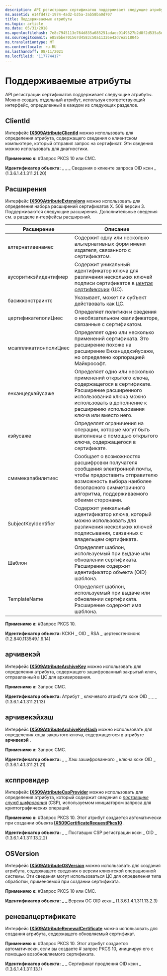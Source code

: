 ```yaml
---
description: API регистрации сертификатов поддерживает следующие атрибуты. Можно создать отдельный атрибут, используя соответствующий интерфейс, определенный в каждом из следующих разделов.
ms.assetid: e14fd472-1974-4ad2-b35a-3ab58ba0d707
title: Поддерживаемые атрибуты
ms.topic: article
ms.date: 05/31/2018
ms.openlocfilehash: 7e8c7945113e764d835a685251adaec9149527b2d8f2d535a5dd24f26a5623bf
ms.sourcegitcommit: e858bbe701567d4583c50a11326e42d7ea51804b
ms.translationtype: MT
ms.contentlocale: ru-RU
ms.lasthandoff: 08/11/2021
ms.locfileid: "117774417"
---
```

# <a name="supported-attributes"></a>Поддерживаемые атрибуты

API регистрации сертификатов поддерживает следующие атрибуты. Можно создать отдельный атрибут, используя соответствующий интерфейс, определенный в каждом из следующих разделов.

## <a name="clientid"></a>ClientId

Интерфейс [**IX509AttributeClientId**](/windows/desktop/api/CertEnroll/nn-certenroll-ix509attributeclientid) можно использовать для определения атрибута, содержащего сведения о клиентском компьютере, который отправил запрос на сертификат. Эти сведения можно использовать для диагностики.

**Применимо к:** \#Запрос PKCS 10 или CMC.

**Идентификатор объекта:** \_ \_ \_ Сведения о клиенте запроса OID кскн \_ (1.3.6.1.4.1.311.21.20)

## <a name="extensions"></a>Расширения

Интерфейс [**IX509AttributeExtensions**](/windows/desktop/api/CertEnroll/nn-certenroll-ix509attributeextensions) можно использовать для определения набора расширений сертификатов X. 509 версии 3. Поддерживаются следующие расширения. Дополнительные сведения см. в разделе интерфейсы расширений.



| Расширение              | Описание                                                                                                                                                                                                                      |
|------------------------|----------------------------------------------------------------------------------------------------------------------------------------------------------------------------------------------------------------------------------|
| алтернативенамес       | Содержит одну или несколько альтернативных форм имени издателя, связанного с сертификатом.                                                                                                                                       |
| аусоритикэйидентифиер | Содержит уникальный идентификатор ключа для различения нескольких ключей подписи сертификатов в [*центре сертификации*](/windows/desktop/SecGloss/c-gly) (ЦС). |
| басикконстраинтс       | Указывает, может ли субъект действовать как ЦС.                                                                                                                                                                                   |
| цертификатеполиЦиес    | Определяет политики и сведения о необязательном квалификаторе, связанные с сертификатом.                                                                                                                                      |
| мсаппликатионполиЦиес  | Определяет одно или несколько применений сертификата. Это расширение похоже на расширение Енханцедкэйусаже, но определено корпорацией Майкрософт.                                                                                           |
| енханцедкэйусаже       | Определяет одно или несколько применений открытого ключа, содержащегося в сертификате. Расширение расширенного использования ключа можно использовать в дополнение к расширению использования ключа или вместо него.                                                  |
| кэйусаже               | Определяет ограничения на операции, которые могут быть выполнены с помощью открытого ключа, содержащегося в сертификате.                                                                                                                  |
| смимекапабилитиес      | Сообщает о возможностях расшифровки получателя сообщения электронной почты, чтобы предоставить отправителю возможность выбора наиболее безопасного симметричного алгоритма, поддерживаемого обеими сторонами.                                                      |
| SubjectKeyIdentifier   | Содержит уникальный идентификатор ключа, который можно использовать для различения нескольких ключей подписывания, связанных с владельцем сертификата.                                                                                          |
| Шаблон               | Определяет шаблон, используемый при выдаче или обновлении сертификата. Расширение содержит идентификатор объекта (OID) шаблона.                                                                                       |
| TemplateName           | Определяет шаблон, используемый при выдаче или обновлении сертификата. Расширение содержит имя шаблона.                                                                                                          |



 

**Применимо к:** \#Запрос PKCS 10.

**Идентификатор объекта:** КСКН \_ OID \_ RSA \_ цертекстенсионс (1.2.840.113549.1.9.14)

## <a name="archivekey"></a>арчивекэй

Интерфейс [**IX509AttributeArchiveKey**](/windows/desktop/api/CertEnroll/nn-certenroll-ix509attributearchivekey) можно использовать для определения атрибута, содержащего зашифрованный закрытый ключ, отправленный в ЦС для архивирования.

**Применимо к:** Запрос CMC.

**Идентификатор объекта:** Атрибут \_ ключевого атрибута кскн OID \_ \_ \_ (1.3.6.1.4.1.311.21.13)

## <a name="archivekeyhash"></a>арчивекэйхаш

Интерфейс [**IX509AttributeArchiveKeyHash**](/windows/desktop/api/CertEnroll/nn-certenroll-ix509attributearchivekeyhash) можно использовать для определения хэша закрытого ключа, содержащегося в атрибуте **арчивекэй** .

**Применимо к:** Запрос CMC.

**Идентификатор объекта:** \_ \_ Хэш зашифрованного \_ ключа кскн OID \_ (1.3.6.1.4.1.311.21.21)

## <a name="cspprovider"></a>ксппровидер

Интерфейс [**IX509AttributeCspProvider**](/windows/desktop/api/CertEnroll/nn-certenroll-ix509attributecspprovider) можно использовать для определения атрибута, который содержит сведения о [*поставщике служб шифрования*](/windows/desktop/SecGloss/c-gly) (CSP), используемом инициатором запроса для криптографических операций.

**Применимо к:** \#Запрос PKCS 10. Этот атрибут создается автоматически при создании объекта [**IX509CertificateRequestPkcs10**](/windows/desktop/api/CertEnroll/nn-certenroll-ix509certificaterequestpkcs10) .

**Идентификатор объекта:** \_ \_ Поставщик CSP регистрации кскн \_ OID \_ (1.3.6.1.4.1.311.13.2.2)

## <a name="osversion"></a>OSVersion

Интерфейс [**IX509AttributeOSVersion**](/windows/desktop/api/CertEnroll/nn-certenroll-ix509attributeosversion) можно использовать для создания атрибута, содержащего сведения о версии клиентской операционной системы. Эти сведения могут использоваться ЦС для определения типа обработки, применяемой при создании сертификата.

**Применимо к:** \#Запрос PKCS 10 или CMC.

**Идентификатор объекта:** \_ \_ Версия ОС OID кскн \_ (1.3.6.1.4.1.311.13.2.3)

## <a name="renewalcertificate"></a>реневалцертификате

Интерфейс [**IX509AttributeRenewalCertificate**](/windows/desktop/api/CertEnroll/nn-certenroll-ix509attributerenewalcertificate) можно использовать для создания атрибута, содержащего обновляемый сертификат.

**Применимо к:** \#Запрос PKCS 10. Этот атрибут создается автоматически, если вы создаете \# запрос PKCS 10, инициируя его с помощью возобновляемого сертификата.

**Идентификатор объекта:** \_ \_ Сертификат продления OID кскн \_ (1.3.6.1.4.1.311.13.1)

 

 

